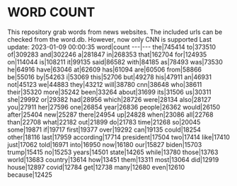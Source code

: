 # WORD COUNT
This repository grab words from news websites. The included urls can be checked from the word.db.
However, now only CNN is supported
Last update: 2023-01-09 00:00:35
word|count
---|---
the|745414
to|373510
of|309283
and|302246
a|281847
in|268353
that|162704
for|124935
on|114044
is|108211
it|99135
said|86582
with|84185
as|78493
was|73530
he|64916
have|63046
at|62609
has|61094
are|60506
from|58866
be|55016
by|54263
i|53069
this|52706
but|49278
his|47911
an|46931
not|45123
we|44883
they|43212
will|38780
cnn|38648
who|38611
their|35320
more|35242
been|33264
about|31699
its|31506
us|30311
she|29992
or|29382
had|28956
which|28726
were|28134
also|28127
you|27911
her|27596
one|26854
year|26836
people|26362
would|26150
after|25404
new|25287
there|24954
up|24828
when|23086
all|22768
than|22708
what|22182
out|21899
do|21783
time|21268
so|20045
some|19871
if|19717
first|19377
over|19292
can|19135
could|18254
other|18116
last|17959
according|17714
president|17504
two|17414
like|17410
just|17062
told|16971
into|16950
now|16180
our|15827
biden|15703
trump|15415
no|15253
years|14501
state|14265
while|13780
those|13763
world|13683
country|13614
how|13451
them|13311
most|13064
did|12919
house|12897
covid|12784
get|12738
many|12680
even|12610
because|12425
